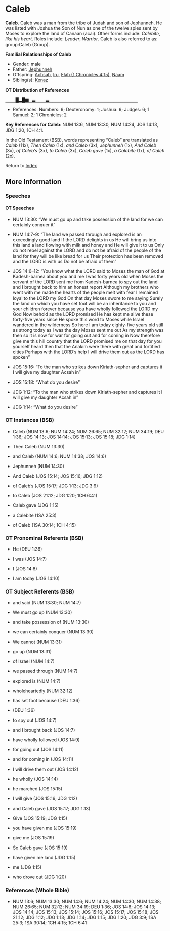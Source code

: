 # Caleb
**Caleb**. 
Caleb was a man from the tribe of Judah and son of Jephunneh. He was listed with Joshua the Son of Nun as one of the twelve spies sent by Moses to explore the land of Canaan (acai). 
Other forms include: 
*Calebite*, *like his heart*. 
Roles include: 
_Leader_, _Warrior_. 
Caleb is also referred to as: 
group:Caleb (Group). 




**Familial Relationships of Caleb**


* Gender: male
* Father: [Jephunneh](Jephunneh.md)
* Offspring: [Achsah](Achsah.md), [Iru](Iru.md), [Elah (1 Chronicles 4:15)](Elah.4.md), [Naam](Naam.md)
* Sibling(s): [Kenaz](Kenaz.3.md)


**OT Distribution of References**

▁▁▁█▂█▆▁▃▁▁▁▃▁▁▁▁▁▁▁▁▁▁▁▁▁▁▁▁▁▁▁▁▁▁▁▁▁▁
* References: Numbers: 9; Deuteronomy: 1; Joshua: 9; Judges: 6; 1 Samuel: 2; 1 Chronicles: 2



**Key References for Caleb**: 
NUM 13:6, NUM 13:30, NUM 14:24, JOS 14:13, JDG 1:20, 1CH 4:1. 


In the Old Testament (BSB), words representing “Caleb” are translated as 
*Caleb* (11x), *Then Caleb* (1x), *and Caleb* (3x), *Jephunneh* (1x), *And Caleb* (3x), *of Caleb’s* (3x), *to Caleb* (3x), *Caleb gave* (1x), *a Calebite* (1x), *of Caleb* (2x). 




Return to [Index](00-Index.md)

## More Information

### Speeches

#### OT Speeches

* NUM 13:30: “We must go up and take possession of the land for we can certainly conquer it”

* NUM 14:7–9: “The land we passed through and explored is an exceedingly good land If the LORD delights in us He will bring us into this land a land flowing with milk and honey and He will give it to us Only do not rebel against the LORD and do not be afraid of the people of the land for they will be like bread for us Their protection has been removed and the LORD is with us Do not be afraid of them”

* JOS 14:6–12: “You know what the LORD said to Moses the man of God at Kadesh-barnea about you and me I was forty years old when Moses the servant of the LORD sent me from Kadesh-barnea to spy out the land and I brought back to him an honest report Although my brothers who went with me made the hearts of the people melt with fear I remained loyal to the LORD my God On that day Moses swore to me saying Surely the land on which you have set foot will be an inheritance to you and your children forever because you have wholly followed the LORD my God Now behold as the LORD promised He has kept me alive these forty-five years since He spoke this word to Moses while Israel wandered in the wilderness So here I am today eighty-five years old still as strong today as I was the day Moses sent me out As my strength was then so it is now for war for going out and for coming in Now therefore give me this hill country that the LORD promised me on that day for you yourself heard then that the Anakim were there with great and fortified cities Perhaps with the LORD’s help I will drive them out as the LORD has spoken”

* JOS 15:16: “To the man who strikes down Kiriath-sepher and captures it I will give my daughter Acsah in”

* JOS 15:18: “What do you desire”

* JDG 1:12: “To the man who strikes down Kiriath-sepher and captures it I will give my daughter Acsah in”

* JDG 1:14: “What do you desire”

### OT Instances (BSB)

* Caleb (NUM 13:6; NUM 14:24; NUM 26:65; NUM 32:12; NUM 34:19; DEU 1:36; JOS 14:13; JOS 14:14; JOS 15:13; JOS 15:18; JDG 1:14)

* Then Caleb (NUM 13:30)

* and Caleb (NUM 14:6; NUM 14:38; JOS 14:6)

* Jephunneh (NUM 14:30)

* And Caleb (JOS 15:14; JOS 15:16; JDG 1:12)

* of Caleb’s (JOS 15:17; JDG 1:13; JDG 3:9)

* to Caleb (JOS 21:12; JDG 1:20; 1CH 6:41)

* Caleb gave (JDG 1:15)

* a Calebite (1SA 25:3)

* of Caleb (1SA 30:14; 1CH 4:15)



### OT Pronominal Referents (BSB)

* He (DEU 1:36)

* I was (JOS 14:7)

* I (JOS 14:8)

* I am today (JOS 14:10)



### OT Subject Referents (BSB)

* and said (NUM 13:30; NUM 14:7)

* We must go up (NUM 13:30)

* and take possession of (NUM 13:30)

* we can certainly conquer (NUM 13:30)

* We cannot (NUM 13:31)

* go up (NUM 13:31)

* of Israel (NUM 14:7)

* we passed through (NUM 14:7)

* explored is (NUM 14:7)

* wholeheartedly (NUM 32:12)

* has set foot because (DEU 1:36)

*  (DEU 1:36)

* to spy out (JOS 14:7)

* and I brought back (JOS 14:7)

* have wholly followed (JOS 14:9)

* for going out (JOS 14:11)

* and for coming in (JOS 14:11)

* I will drive them out (JOS 14:12)

* he wholly (JOS 14:14)

* he marched (JOS 15:15)

* I will give (JOS 15:16; JDG 1:12)

* and Caleb gave (JOS 15:17; JDG 1:13)

* Give (JOS 15:19; JDG 1:15)

* you have given me (JOS 15:19)

* give me (JOS 15:19)

* So Caleb gave (JOS 15:19)

* have given me land (JDG 1:15)

* me (JDG 1:15)

* who drove out (JDG 1:20)



### References (Whole Bible)

* NUM 13:6; NUM 13:30; NUM 14:6; NUM 14:24; NUM 14:30; NUM 14:38; NUM 26:65; NUM 32:12; NUM 34:19; DEU 1:36; JOS 14:6; JOS 14:13; JOS 14:14; JOS 15:13; JOS 15:14; JOS 15:16; JOS 15:17; JOS 15:18; JOS 21:12; JDG 1:12; JDG 1:13; JDG 1:14; JDG 1:15; JDG 1:20; JDG 3:9; 1SA 25:3; 1SA 30:14; 1CH 4:15; 1CH 6:41



